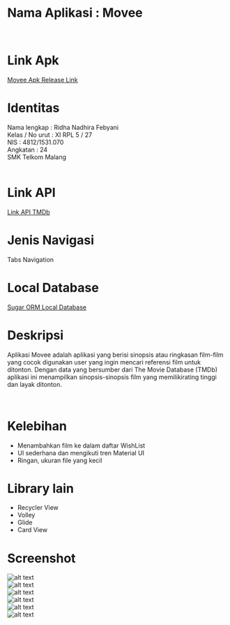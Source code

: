 # Nama Aplikasi : Movee
<br>

# Link Apk
[Movee Apk Release Link](https://drive.google.com/open?id=0By_-UAM3XqlHTWhoNnNHei1hZXM)
<br>

# Identitas <br>
Nama lengkap : Ridha Nadhira Febyani <br>
Kelas / No urut : XI RPL 5 / 27<br>
NIS : 4812/1531.070 <br>
Angkatan : 24 <br>
SMK Telkom Malang <br> <br>

# Link API <br>
[Link API TMDb](https://www.themoviedb.org/documentation/api) <br>

# Jenis Navigasi
Tabs Navigation

# Local Database
[Sugar ORM Local Database](http://satyan.github.io/sugar/) <br>

# Deskripsi
Aplikasi Movee adalah aplikasi yang berisi sinopsis atau ringkasan film-film yang cocok digunakan user yang ingin mencari referensi film untuk ditonton. Dengan data yang bersumber dari The Movie Database (TMDb) aplikasi ini menampilkan sinopsis-sinopsis film yang memilikirating tinggi dan layak ditonton.

<br>

# Kelebihan
+ Menambahkan film ke dalam daftar WishList
+ UI sederhana dan mengikuti tren Material UI
+ Ringan, ukuran file yang kecil

# Library lain
+ Recycler View
+ Volley
+ Glide
+ Card View

# Screenshot
![alt text](https://github.com/ridhanadhirafebyani/ReadEd/blob/master/c.png) <br>
![alt text](https://github.com/ridhanadhirafebyani/ReadEd/blob/master/d.png) <br>
![alt text](https://github.com/ridhanadhirafebyani/ReadEd/blob/master/e.png) <br>
![alt text](https://github.com/ridhanadhirafebyani/ReadEd/blob/master/f.png) <br>
![alt text](https://github.com/ridhanadhirafebyani/ReadEd/blob/master/ff.png) <br>
![alt text](https://github.com/ridhanadhirafebyani/ReadEd/blob/master/g.png) <br>
